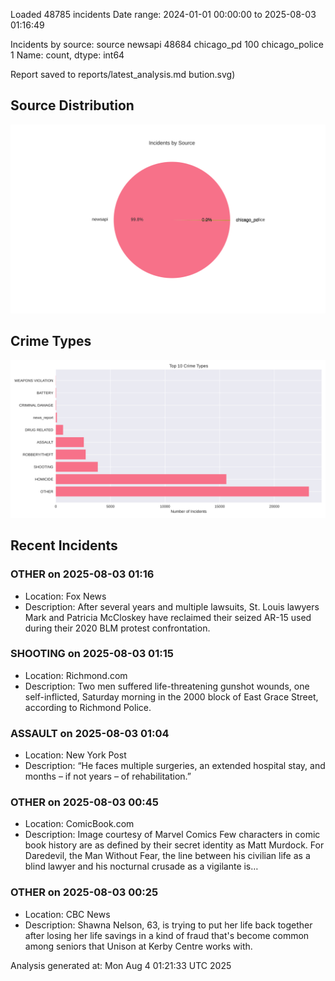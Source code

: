 
Loaded 48785 incidents
Date range: 2024-01-01 00:00:00 to 2025-08-03 01:16:49

Incidents by source:
source
newsapi           48684
chicago_pd          100
chicago_police        1
Name: count, dtype: int64

Report saved to reports/latest_analysis.md
bution.svg)

## Source Distribution
![Source Distribution](images/source_distribution.svg)

## Crime Types
![Crime Types](images/crime_types.svg)

## Recent Incidents

### OTHER on 2025-08-03 01:16
- Location: Fox News
- Description: After several years and multiple lawsuits, St. Louis lawyers Mark and Patricia McCloskey have reclaimed their seized AR-15 used during their 2020 BLM protest confrontation.


### SHOOTING on 2025-08-03 01:15
- Location: Richmond.com
- Description: Two men suffered life-threatening gunshot wounds, one self-inflicted, Saturday morning in the 2000 block of East Grace Street, according to Richmond Police.


### ASSAULT on 2025-08-03 01:04
- Location: New York Post
- Description: “He faces multiple surgeries, an extended hospital stay, and months – if not years – of rehabilitation.”


### OTHER on 2025-08-03 00:45
- Location: ComicBook.com
- Description: Image courtesy of Marvel Comics
Few characters in comic book history are as defined by their secret identity as Matt Murdock. For Daredevil, the Man Without Fear, the line between his civilian life as a blind lawyer and his nocturnal crusade as a vigilante is…


### OTHER on 2025-08-03 00:25
- Location: CBC News
- Description: Shawna Nelson, 63, is trying to put her life back together after losing her life savings in a kind of fraud that's become common among seniors that Unison at Kerby Centre works with.

Analysis generated at: Mon Aug  4 01:21:33 UTC 2025
